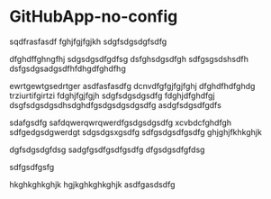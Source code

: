 # GitHubApp-no-config
sqdfrasfasdf
fghjfgjfgjkh
sdgfsdgsdgfsdfg


dfghdffghngfhj
sdgsdgsdfgdfsg
dsfghsdgsdfgh
sdfgsgsdshsdfh
dsfgsdgsadgsdfhfdhgdfghdfhg

ewrtgewtgsedrtger
asdfasfasdfg
dcnvdfgfgjfgjfghj
dfghdfhdfghdg
trziurtifgirtzi
fdghjfgjfgjh
sdgfsdgsdgsdfg
fdghjdfghdfgj
dsgfsdgsdgsdhsdghdfgsdgsdgsdgsdfg
asdgfsdgsdfgdfs

sdafgsdfg
safdqwerqwrqwerdfgsdgsdgsdfg
xcvbdcfghdfgh
sdfgedgsdgwerdgt
sdgsdgsxgsdfg
sdfgsdgsdfgsdfg
ghjghjfkhkghjk

dgfsdgsdgfdsg
sadgfgsdfgsdfgsdfg
dfgsdgsdfgfdsg

sdfgsdfgsfg


hkghkghkghjk
hgjkghkghkghjk
asdfgasdsdfg
